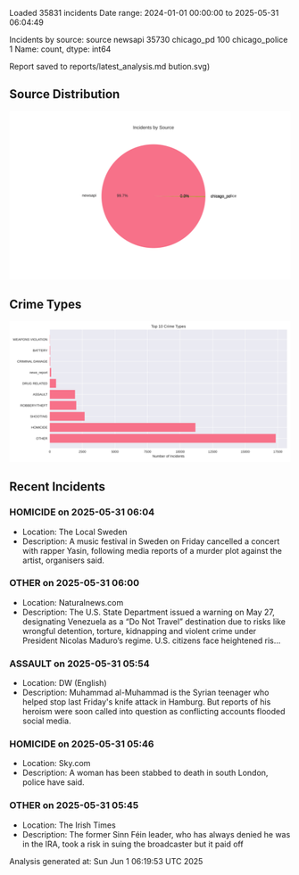 
Loaded 35831 incidents
Date range: 2024-01-01 00:00:00 to 2025-05-31 06:04:49

Incidents by source:
source
newsapi           35730
chicago_pd          100
chicago_police        1
Name: count, dtype: int64

Report saved to reports/latest_analysis.md
bution.svg)

## Source Distribution
![Source Distribution](images/source_distribution.svg)

## Crime Types
![Crime Types](images/crime_types.svg)

## Recent Incidents

### HOMICIDE on 2025-05-31 06:04
- Location: The Local Sweden
- Description: A music festival in Sweden on Friday cancelled a concert with rapper Yasin, following media reports of a murder plot against the artist, organisers said.


### OTHER on 2025-05-31 06:00
- Location: Naturalnews.com
- Description: The U.S. State Department issued a warning on May 27, designating Venezuela as a “Do Not Travel” destination due to risks like wrongful detention, torture, kidnapping and violent crime under President Nicolas Maduro’s regime. U.S. citizens face heightened ris…


### ASSAULT on 2025-05-31 05:54
- Location: DW (English)
- Description: Muhammad al-Muhammad is the Syrian teenager who helped stop last Friday's knife attack in Hamburg. But reports of his heroism were soon called into question as conflicting accounts flooded social media.


### HOMICIDE on 2025-05-31 05:46
- Location: Sky.com
- Description: A woman has been stabbed to death in south London, police have said.


### OTHER on 2025-05-31 05:45
- Location: The Irish Times
- Description: The former Sinn Féin leader, who has always denied he was in the IRA, took a risk in suing the broadcaster but it paid off

Analysis generated at: Sun Jun  1 06:19:53 UTC 2025
